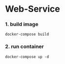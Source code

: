 # Web-Service

### 1. build image

```shell
docker-compose build
```

### 2. run container

```shell
docker-compose up -d
```